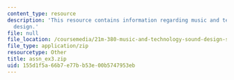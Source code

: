 ```yaml
---
content_type: resource
description: 'This resource contains information regarding music and technology: Sound
  design.'
file: null
file_location: /coursemedia/21m-380-music-and-technology-sound-design-spring-2016/155d1f5a66b7e77bb53e00b5747953eb_assn_ex3.zip
file_type: application/zip
resourcetype: Other
title: assn_ex3.zip
uid: 155d1f5a-66b7-e77b-b53e-00b5747953eb
---
```

